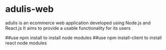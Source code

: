 # adulis-web
adulis is an ecommerce web application developed using Node.js and React.js
It aims to provide a usable functionality for its users

##use npm install to install node modules 
##use npm install-client to install react node modules
